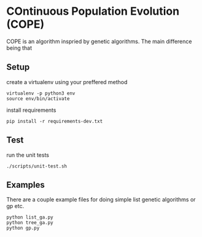 # COntinuous Population Evolution (COPE)

COPE is an algorithm inspried by genetic algorithms. The main difference being that 

## Setup

create a virtualenv using your preffered method

```
virtualenv -p python3 env
source env/bin/activate
```

install requirements

```
pip install -r requirements-dev.txt
```

## Test

run the unit tests

```
./scripts/unit-test.sh
```

## Examples

There are a couple example files for doing simple list genetic algorithms or gp etc.

```
python list_ga.py
python tree_ga.py
python gp.py
```